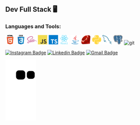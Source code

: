 <h2> Dev Full Stack 🖥️ </2>


<h3 align="left">Languages and Tools:</h3>
<p align="left"> 
  
  <img src="https://raw.githubusercontent.com/devicons/devicon/master/icons/html5/html5-original-wordmark.svg" alt="html5" width="30" height="30"/> 
  <img src="https://raw.githubusercontent.com/devicons/devicon/master/icons/css3/css3-original-wordmark.svg" alt="css3" width="30" height="30"/> 
  <img src="https://raw.githubusercontent.com/devicons/devicon/master/icons/sass/sass-original.svg" alt="sass" width="30" height="30"/>
  <img src="https://raw.githubusercontent.com/devicons/devicon/master/icons/javascript/javascript-original.svg" alt="javascript" width="30" height="30"/> 
  <img src="https://raw.githubusercontent.com/devicons/devicon/master/icons/typescript/typescript-original.svg" alt="typescript" width="30" height="30"/> </a>  
  <img src="https://raw.githubusercontent.com/devicons/devicon/master/icons/react/react-original-wordmark.svg" alt="react" width="30" height="30"/>
  
  <img src="https://github.com/devicons/devicon/blob/master/icons/java/java-original.svg" alt="java" width="30" height="30"/>
  <img src="https://github.com/devicons/devicon/blob/master/icons/ruby/ruby-original.svg" alt="ruby" width="30" height="30"/>
  <img src="https://github.com/devicons/devicon/blob/master/icons/python/python-plain.svg" alt="python" width="30" height="30"/>
  <img src="https://github.com/devicons/devicon/blob/master/icons/mysql/mysql-original.svg" alt="mysql" width="30" height="30"/>
  <img src="https://github.com/devicons/devicon/blob/master/icons/postgresql/postgresql-original.svg" alt="postgresql" width="30" height="30"/>
  
  <img src="https://www.vectorlogo.zone/logos/git-scm/git-scm-icon.svg" alt="git" width="30" height="30"/>
  
</p> 



[![Instagram Badge](https://img.shields.io/badge/-@edijunior.dev-4169E1?style=flat-square&labelColor=4169E1&logo=Instagram&logoColor=white&link=https://www.instagram.com/edijunior.dev/)](https://www.instagram.com/edijunior.dev/) 
[![Linkedin Badge](https://img.shields.io/badge/-Edivaldo%20Junior-4169E1?style=flat-square&logo=Linkedin&logoColor=white&link=https://www.linkedin.com/in/edivaldo-ferreira-de-souza-junior/)](https://www.linkedin.com/in/edivaldo-ferreira-de-souza-junior/) 
[![Gmail Badge](https://img.shields.io/badge/-ediarts7@gmail.com-4169E1?style=flat-square&logo=Gmail&logoColor=white&link=mailto:ediarts@gmail.com)](mailto:ediarts@gmail.com)

![Snake animation](https://github.com/Edi6758/Edi6758/blob/output/github-contribution-grid-snake.svg)
  



